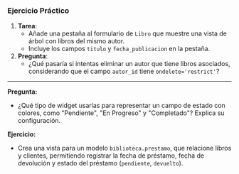 ### Ejercicio Práctico

1. **Tarea**:
    - Añade una pestaña al formulario de `Libro` que muestre una vista de árbol con libros del mismo autor.
    - Incluye los campos `titulo` y `fecha_publicacion` en la pestaña.
2. **Pregunta**:
    - ¿Qué pasaría si intentas eliminar un autor que tiene libros asociados, considerando que el campo `autor_id` tiene `ondelete='restrict'`?

---

**Pregunta:**

- ¿Qué tipo de widget usarías para representar un campo de estado con colores, como "Pendiente", "En Progreso" y "Completado"? Explica su configuración.

**Ejercicio:**

- Crea una vista para un modelo `biblioteca.prestamo`, que relacione libros y clientes, permitiendo registrar la fecha de préstamo, fecha de devolución y estado del préstamo (`pendiente`, `devuelto`).